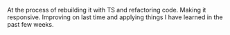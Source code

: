 At the process of rebuilding it with TS and refactoring code. Making it responsive.
Improving on last time and applying things I have learned in the past few weeks.


